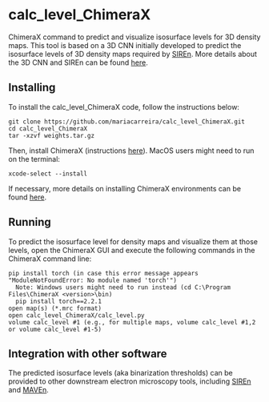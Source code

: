 # calc_level_ChimeraX
ChimeraX command to predict and visualize isosurface levels for 3D density maps. This tool is based on a 3D CNN initially developed to predict the isosurface levels of 3D density maps required by [SIREn](https://www.github.com/lkinman/SIREn). More details about the 3D CNN and SIREn can be found [here](https://www.github.com/lkinman/SIREn).


## Installing  

To install the calc_level_ChimeraX code, follow the instructions below:
```
git clone https://github.com/mariacarreira/calc_level_ChimeraX.git
cd calc_level_ChimeraX
tar -xzvf weights.tar.gz
```
Then, install ChimeraX (instructions [here](https://www.cgl.ucsf.edu/chimera/download.html)). MacOS users might need to run on the terminal:
```
xcode-select --install
```

If necessary, more details on installing ChimeraX environments can be found [here](https://www.cgl.ucsf.edu/chimerax/docs/devel/environment.html).

## Running  

To predict the isosurface level for density maps and visualize them at those levels, open the ChimeraX GUI and execute the following commands in the ChimeraX command line:
```
pip install torch (in case this error message appears "ModuleNotFoundError: No module named 'torch'")
  Note: Windows users might need to run instead (cd C:\Program Files\ChimeraX <version>\bin)
  pip install torch==2.2.1
open map(s) (*.mrc format) 
open calc_level_ChimeraX/calc_level.py 
volume calc_level #1 (e.g., for multiple maps, volume calc_level #1,2 or volume calc_level #1-5)
```

## Integration with other software

The predicted isosurface levels (aka binarization thresholds) can be provided to other downstream electron microscopy tools, including [SIREn](https://www.github.com/lkinman/SIREn) and [MAVEn](https://www.github.com/lkinman/MAVEn).


